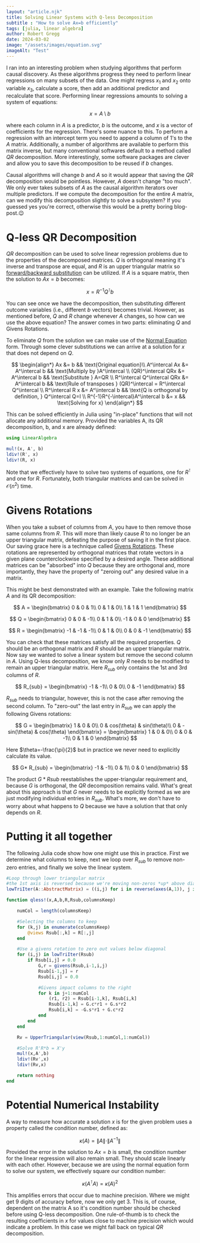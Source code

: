 ```yaml
---
layout: "article.njk"
title: Solving Linear Systems with Q-less Decomposition
subtitle : "How to solve Ax=b efficiently"
tags: [julia, linear algebra]
author: Robert Gregg
date: 2024-03-02
image: "/assets/images/equation.svg"
imageAlt: "Test"
---
```


I ran into an interesting problem when studying algorithms that perform causal discovery. As these algorithms progress they need to perform linear regressions on many subsets of the data. One might regress $x_1$ and $x_2$ onto variable $x_3$, calculate a score, then add an additional predictor and recalculate that score. Performing linear regressions amounts to solving a system of equations:

$$
x = A\setminus b
$$

where each column in $A$ is a predictor, $b$ is the outcome, and $x$ is a vector of coefficients for the regression. There's some nuance to this. To perform a regression with an intercept term you need to append a column of 1's to the $A$ matrix. Additionally, a number of algorithms are available to perform this matrix inverse, but many conventional softwares default to a method called $QR$ decomposition. More interestingly, some software packages are clever and allow you to save this decomposition to be reused if $b$ changes.

Causal algorithms will change $b$ and $A$ so it would appear that saving the $QR$ decomposition would be pointless. However, $A$ doesn't change "too much". We only ever takes subsets of $A$ as the causal algorithm iterators over multiple predictors. If we compute the decomposition for the entire $A$ matrix, can we modify this decomposition slightly to solve a subsystem? If you guessed yes you're correct, otherwise this would be a pretty boring blog-post.😉

# Q-less QR Decomposition

$QR$ decomposition can be used to solve linear regression problems due to the properties of the decomposed matrices. $Q$ is orthogonal meaning it's inverse and transpose are equal, and $R$ is an upper triangular matrix so [forward/backward substitution](https://en.wikipedia.org/wiki/Triangular_matrix#Forward_and_back_substitution) can be utilized. If $A$ is a square matrix, then the solution to $Ax=b$ becomes:

$$
x = R^{-1} Q^\intercal b
$$

You can see once we have the decomposition, then substituting different outcome variables (i.e., different $b$ vectors) becomes trivial. However, as mentioned before, $Q$ and $R$ change whenever $A$ changes, so how can we use the above equation? The answer comes in two parts: eliminating $Q$ and Givens Rotations. 

To eliminate $Q$ from the solution we can make use of the [Normal Equation](https://mathworld.wolfram.com/NormalEquation.html) form. Through some clever substitutions we can arrive at a solution for $x$ that does not depend on $Q$.

$$
\begin{align*}
Ax &= b && \text{Original equation}\\
A^\intercal Ax &= A^\intercal b && \text{Multiply by }A^\intercal \\
(QR)^\intercal QRx &= A^\intercal b && \text{Substitute } A=QR \\
R^\intercal Q^\intercal QRx &= A^\intercal b && \text{Rule of transposes } (QR)^\intercal = R^\intercal Q^\intercal \\
R^\intercal R x &= A^\intercal b && \text{Q is orthogonal by definition, } Q^\intercal Q=I \\
R^{-1}R^{-\intercal}A^\intercal b &= x && \text{Solving for x}
\end{align*}
$$

This can be solved efficiently in Julia using "in-place" functions that will not allocate any additional memory. Provided the variables A, its QR decomposition, b, and x are already defined:

```julia
using LinearAlgebra

mul!(x, A', b)
ldiv!(R', x)
ldiv!(R, x)
```

Note that we effectively have to solve two systems of equations, one for $R^\intercal$ and one for $R$. Fortunately, both triangular matrices and can be solved in $\mathcal{O}(n^2)$ time. 

# Givens Rotations

When you take a subset of columns from $A$, you have to then remove those same columns from $R$. This will more than likely cause $R$ to no longer be an upper triangular matrix, defeating the purpose of saving it in the first place. Our saving grace here is a technique called [Givens Rotations](https://en.wikipedia.org/wiki/Givens_rotation). These rotations are represented by orthogonal  matrices that rotate vectors in a given plane counterclockwise specified by a desired angle. These additional matrices can be "absorbed" into $Q$ because they are orthogonal and, more importantly, they have the property of "zeroing out" any desired value in a matrix. 

This might be best demonstrated with an example. Take the following matrix $A$ and its QR decomposition:

$$
A = \begin{bmatrix}
0 & 0 & 1\\
0 & 1 & 0\\
1 & 1 & 1
\end{bmatrix}
$$

$$
Q = \begin{bmatrix}
0 & 0 & -1\\
0 & 1 & 0\\
-1 & 0 & 0
\end{bmatrix}
$$

$$
R = \begin{bmatrix}
-1 & -1 & -1\\
0 & 1 & 0\\
0 & 0 & -1
\end{bmatrix}
$$

You can check that these matrices satisfy all the required properties. $Q$ should be an orthogonal matrix and $R$ should be an upper triangular matrix. Now say we wanted to solve a linear system but remove the second column in $A$. Using Q-less decomposition, we know only $R$ needs to be modified to remain an upper triangular matrix. Here $R_{sub}$ only contains the 1st and 3rd columns of $R$.

$$
R_{sub} = \begin{bmatrix}
-1 & -1\\
0 & 0\\
0 & -1
\end{bmatrix}
$$

$R_{sub}$ needs to triangular, however, this is not the case after removing the second column. To "zero-out" the last entry in $R_{sub}$ we can apply the following Givens rotations:

$$
G = \begin{bmatrix}
1 & 0 & 0\\
0 & cos(\theta) & sin(\theta)\\
0 & -sin(\theta) & cos(\theta)
\end{bmatrix} =
\begin{bmatrix}
1 & 0 & 0\\
0 & 0 & -1\\
0 & 1 & 0
\end{bmatrix}
$$

Here $\theta=-\frac{\pi}{2}$ but in practice we never need to explicitly calculate its value.

$$
G* R_{sub} = \begin{bmatrix}
-1 & -1\\
0 & 1\\
0 & 0
\end{bmatrix}
$$

The product $G*Rsub$ reestablishes the upper-triangular requirement and, because $G$ is orthogonal, the $QR$ decomposition remains valid. What's great about this approach is that $G$ never needs to be explicitly formed as we are just modifying individual entries in $R_{sub}$. What's more, we don't have to worry about what happens to $Q$ because we have a solution that that only depends on $R$.

# Putting it all together

The following Julia code show how one might use this in practice. First we determine what columns to keep, next we loop over $R_{sub}$ to remove non-zero entries, and finally we solve the linear system.

```julia
#Loop through lower triangular matrix
#the 1st axis is reversed because we're moving non-zeros *up* above diagonal
lowTriIter(A::AbstractMatrix) = ((i,j) for i in reverse(axes(A,1)), j in axes(A,2) if i>j)

function qless!(x,A,b,R,Rsub,columnsKeep)

    numCol = length(columnsKeep)

    #Selecting the columns to keep
    for (k,j) in enumerate(columnsKeep)
        @views Rsub[:,k] = R[:,j]
    end

    #Use a givens rotation to zero out values below diagonal
    for (i,j) in lowTriIter(Rsub)        
        if Rsub[i,j] ≠ 0.0
            G,r = givens(Rsub,i-1,i,j)
            Rsub[i-1,j] = r
            Rsub[i,j] = 0.0

            #Givens impact columns to the right
            for k in j+1:numCol
                (r1, r2) = Rsub[i-1,k], Rsub[i,k]
                Rsub[i-1,k] = G.c*r1 + G.s*r2
                Rsub[i,k] = -G.s*r1 + G.c*r2
            end
        end
    end

    Rv = UpperTriangular(view(Rsub,1:numCol,1:numCol))

    #Solve R'R*b = X'y
    mul!(x,A',b)
    ldiv!(Rv',x)
    ldiv!(Rv,x)

    return nothing
end
```

# Potential Numerical Instability

A way to measure how accurate a solution $x$ is for the given problem uses a property called the condition number, defined as:

$$
\kappa(A) = \|A\| \cdot \|A^{-1}\|  
$$

Provided the error in the solution to $Ax=b$ is small, the condition number for the linear regression will also remain small. They should scale linearly with each other. However, because we are using the normal equation form to solve our system, we effectively square our condition number:

$$
\kappa(A^\intercal A) = \kappa(A)^2  
$$

This amplifies errors that occur due to machine precision. Where we might get 9 digits of accuracy before, now we only get 3. This is, of course, dependent on the matrix A so  it's condition number should be checked before using Q-less decomposition. One rule-of-thumb is to check the resulting coefficients in $x$ for values close to machine precision which would indicate a problem. In this case we might fall back on typical $QR$ decomposition. 
